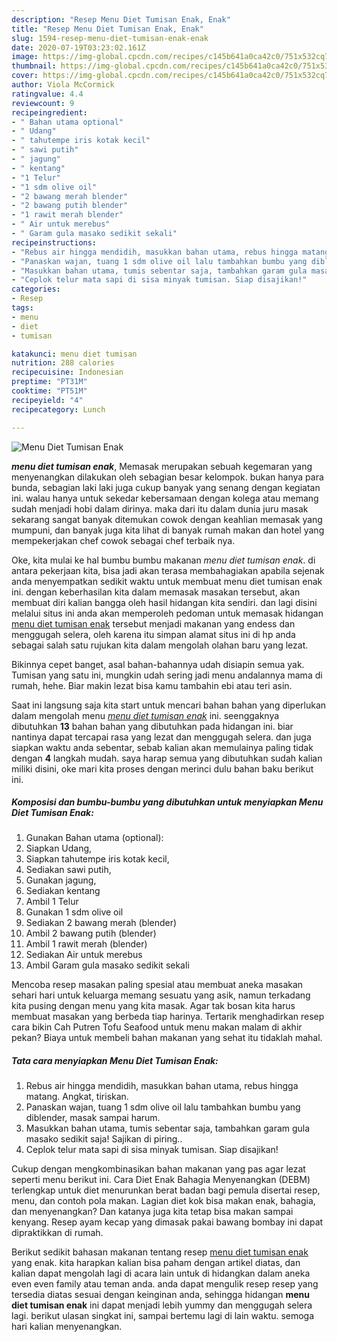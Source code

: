 ```yaml
---
description: "Resep Menu Diet Tumisan Enak, Enak"
title: "Resep Menu Diet Tumisan Enak, Enak"
slug: 1594-resep-menu-diet-tumisan-enak-enak
date: 2020-07-19T03:23:02.161Z
image: https://img-global.cpcdn.com/recipes/c145b641a0ca42c0/751x532cq70/menu-diet-tumisan-enak-foto-resep-utama.jpg
thumbnail: https://img-global.cpcdn.com/recipes/c145b641a0ca42c0/751x532cq70/menu-diet-tumisan-enak-foto-resep-utama.jpg
cover: https://img-global.cpcdn.com/recipes/c145b641a0ca42c0/751x532cq70/menu-diet-tumisan-enak-foto-resep-utama.jpg
author: Viola McCormick
ratingvalue: 4.4
reviewcount: 9
recipeingredient:
- " Bahan utama optional"
- " Udang"
- " tahutempe iris kotak kecil"
- " sawi putih"
- " jagung"
- " kentang"
- "1 Telur"
- "1 sdm olive oil"
- "2 bawang merah blender"
- "2 bawang putih blender"
- "1 rawit merah blender"
- " Air untuk merebus"
- " Garam gula masako sedikit sekali"
recipeinstructions:
- "Rebus air hingga mendidih, masukkan bahan utama, rebus hingga matang. Angkat, tiriskan."
- "Panaskan wajan, tuang 1 sdm olive oil lalu tambahkan bumbu yang diblender, masak sampai harum."
- "Masukkan bahan utama, tumis sebentar saja, tambahkan garam gula masako sedikit saja! Sajikan di piring.."
- "Ceplok telur mata sapi di sisa minyak tumisan. Siap disajikan!"
categories:
- Resep
tags:
- menu
- diet
- tumisan

katakunci: menu diet tumisan 
nutrition: 288 calories
recipecuisine: Indonesian
preptime: "PT31M"
cooktime: "PT51M"
recipeyield: "4"
recipecategory: Lunch

---
```



![Menu Diet Tumisan Enak](https://img-global.cpcdn.com/recipes/c145b641a0ca42c0/751x532cq70/menu-diet-tumisan-enak-foto-resep-utama.jpg)

<b><i>menu diet tumisan enak</i></b>, Memasak merupakan sebuah kegemaran yang menyenangkan dilakukan oleh sebagian besar kelompok. bukan hanya para bunda, sebagian laki laki juga cukup banyak yang senang dengan kegiatan ini. walau hanya untuk sekedar kebersamaan dengan kolega atau memang sudah menjadi hobi dalam dirinya. maka dari itu dalam dunia juru masak sekarang sangat banyak ditemukan cowok dengan keahlian memasak yang mumpuni, dan banyak juga kita lihat di banyak rumah makan dan hotel yang mempekerjakan chef cowok sebagai chef terbaik nya.

Oke, kita mulai ke hal bumbu bumbu makanan <i>menu diet tumisan enak</i>. di antara pekerjaan kita, bisa jadi akan terasa membahagiakan apabila sejenak anda menyempatkan sedikit waktu untuk membuat menu diet tumisan enak ini. dengan keberhasilan kita dalam memasak masakan tersebut, akan membuat diri kalian bangga oleh hasil hidangan kita sendiri. dan lagi disini melalui situs ini anda akan memperoleh pedoman untuk memasak hidangan <u>menu diet tumisan enak</u> tersebut menjadi makanan yang endess dan menggugah selera, oleh karena itu simpan alamat situs ini di hp anda sebagai salah satu rujukan kita dalam mengolah olahan baru yang lezat.

Bikinnya cepet banget, asal bahan-bahannya udah disiapin semua yak. Tumisan yang satu ini, mungkin udah sering jadi menu andalannya mama di rumah, hehe. Biar makin lezat bisa kamu tambahin ebi atau teri asin.


Saat ini langsung saja kita start untuk mencari bahan bahan yang diperlukan dalam mengolah menu <u><i>menu diet tumisan enak</i></u> ini. seenggaknya dibutuhkan <b>13</b> bahan bahan yang dibutuhkan pada hidangan ini. biar nantinya dapat tercapai rasa yang lezat dan menggugah selera. dan juga siapkan waktu anda sebentar, sebab kalian akan memulainya paling tidak dengan <b>4</b> langkah mudah. saya harap semua yang dibutuhkan sudah kalian miliki disini, oke mari kita proses dengan merinci dulu bahan baku berikut ini.

<!--inarticleads1-->

##### Komposisi dan bumbu-bumbu yang dibutuhkan untuk menyiapkan Menu Diet Tumisan Enak:

1. Gunakan  Bahan utama (optional):
1. Siapkan  Udang,
1. Siapkan  tahutempe iris kotak kecil,
1. Sediakan  sawi putih,
1. Gunakan  jagung,
1. Sediakan  kentang
1. Ambil 1 Telur
1. Gunakan 1 sdm olive oil
1. Sediakan 2 bawang merah (blender)
1. Ambil 2 bawang putih (blender)
1. Ambil 1 rawit merah (blender)
1. Sediakan  Air untuk merebus
1. Ambil  Garam gula masako sedikit sekali


Mencoba resep masakan paling spesial atau membuat aneka masakan sehari hari untuk keluarga memang sesuatu yang asik, namun terkadang kita pusing dengan menu yang kita masak. Agar tak bosan kita harus membuat masakan yang berbeda tiap harinya. Tertarik menghadirkan resep cara bikin Cah Putren Tofu Seafood untuk menu makan malam di akhir pekan? Biaya untuk membeli bahan makanan yang sehat itu tidaklah mahal. 

<!--inarticleads2-->

##### Tata cara menyiapkan Menu Diet Tumisan Enak:

1. Rebus air hingga mendidih, masukkan bahan utama, rebus hingga matang. Angkat, tiriskan.
1. Panaskan wajan, tuang 1 sdm olive oil lalu tambahkan bumbu yang diblender, masak sampai harum.
1. Masukkan bahan utama, tumis sebentar saja, tambahkan garam gula masako sedikit saja! Sajikan di piring..
1. Ceplok telur mata sapi di sisa minyak tumisan. Siap disajikan!


Cukup dengan mengkombinasikan bahan makanan yang pas agar lezat seperti menu berikut ini. Cara Diet Enak Bahagia Menyenangkan (DEBM) terlengkap untuk diet menurunkan berat badan bagi pemula disertai resep, menu, dan contoh pola makan. Lagian diet kok bisa makan enak, bahagia, dan menyenangkan? Dan katanya juga kita tetap bisa makan sampai kenyang. Resep ayam kecap yang dimasak pakai bawang bombay ini dapat dipraktikkan di rumah. 

Berikut sedikit bahasan makanan tentang resep <u>menu diet tumisan enak</u> yang enak. kita harapkan kalian bisa paham dengan artikel diatas, dan kalian dapat mengolah lagi di acara lain untuk di hidangkan dalam aneka even even family atau teman anda. anda dapat mengulik resep resep yang tersedia diatas sesuai dengan keinginan anda, sehingga hidangan <b>menu diet tumisan enak</b> ini dapat menjadi lebih yummy dan menggugah selera lagi. berikut ulasan singkat ini, sampai bertemu lagi di lain waktu. semoga hari kalian menyenangkan.
